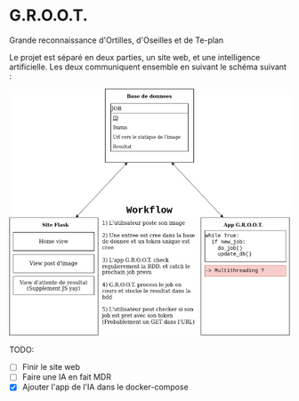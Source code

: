 # G.R.O.O.T.
Grande reconnaissance d'Ortilles, d'Oseilles et de Te-plan


Le projet est séparé en deux parties, un site web, et une intelligence artificielle. Les deux communiquent ensemble en suivant le schéma suivant :

![scheme](Workflow.png)

TODO:
* [ ] Finir le site web
* [ ] Faire une IA en fait MDR
* [X] Ajouter l'app de l'IA dans le docker-compose
